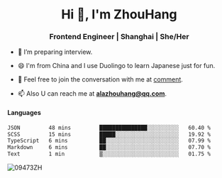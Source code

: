 <h1 align="center">Hi 👋, I'm ZhouHang</h1>

<h3 align="center">Frontend Engineer | Shanghai | She/Her</h3>

- 🤔 I’m preparing interview.
  
- 😄 I'm from China and I use Duolingo to learn Japanese just for fun.
  
- 🐨 Feel free to join the conversation with me at [comment](https://github.com/09473ZH/comment/discussions).

- 📫 Also U can reach me at **alazhouhang@qq.com**.


<h4 align="left">Languages</h4>
<!--START_SECTION:waka-->

```txt
JSON         48 mins         ███████████████░░░░░░░░░░   60.40 %
SCSS         15 mins         █████░░░░░░░░░░░░░░░░░░░░   19.92 %
TypeScript   6 mins          ██░░░░░░░░░░░░░░░░░░░░░░░   07.99 %
Markdown     6 mins          ██░░░░░░░░░░░░░░░░░░░░░░░   07.70 %
Text         1 min           ▒░░░░░░░░░░░░░░░░░░░░░░░░   01.75 %
```

<!--END_SECTION:waka-->

<p align="left"> <img src=https://github-readme-stats.vercel.app/api?username=09473ZH&show_icons=true alt=09473ZH /> </p>

